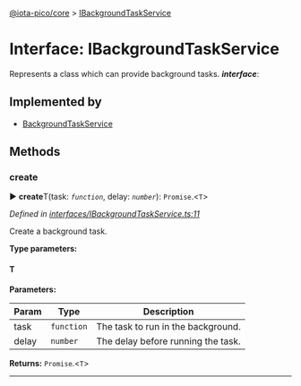[@iota-pico/core](../README.md) > [IBackgroundTaskService](../interfaces/ibackgroundtaskservice.md)



# Interface: IBackgroundTaskService


Represents a class which can provide background tasks.
*__interface__*: 


## Implemented by

* [BackgroundTaskService](../classes/backgroundtaskservice.md)


## Methods
<a id="create"></a>

###  create

► **create**T(task: *`function`*, delay: *`number`*): `Promise`.<`T`>



*Defined in [interfaces/IBackgroundTaskService.ts:11](https://github.com/iotaeco/iota-pico-core/blob/e0d8965/src/interfaces/IBackgroundTaskService.ts#L11)*



Create a background task.


**Type parameters:**

#### T 
**Parameters:**

| Param | Type | Description |
| ------ | ------ | ------ |
| task | `function`   |  The task to run in the background. |
| delay | `number`   |  The delay before running the task. |





**Returns:** `Promise`.<`T`>





___


